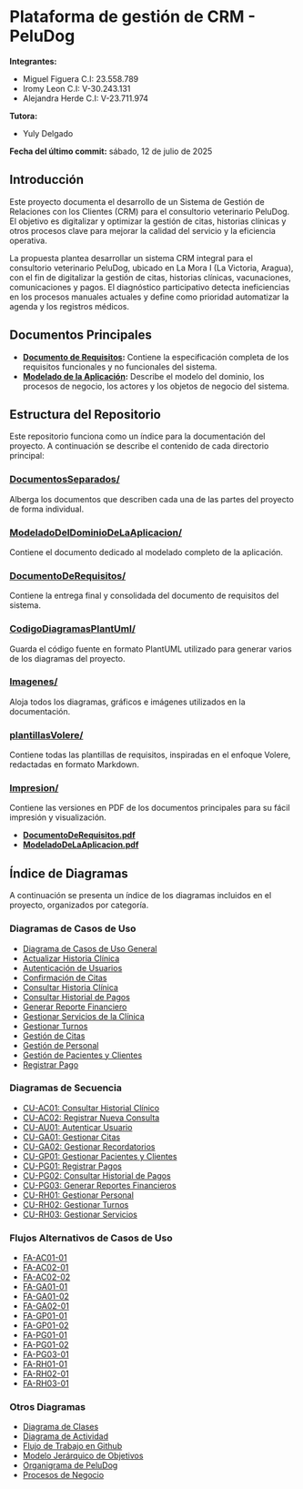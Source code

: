 # Plataforma de gestión de CRM - PeluDog

**Integrantes:**

- Miguel Figuera C.I: 23.558.789
- Iromy Leon C.I: V-30.243.131
- Alejandra Herde C.I: V-23.711.974

**Tutora:**

- Yuly Delgado

**Fecha del último commit:** sábado, 12 de julio de 2025

## Introducción

Este proyecto documenta el desarrollo de un Sistema de Gestión de Relaciones con los Clientes (CRM) para el consultorio veterinario PeluDog. El objetivo es digitalizar y optimizar la gestión de citas, historias clínicas y otros procesos clave para mejorar la calidad del servicio y la eficiencia operativa.

La propuesta plantea desarrollar un sistema CRM integral para el consultorio veterinario PeluDog, ubicado en La Mora I (La Victoria, Aragua), con el fin de digitalizar la gestión de citas, historias clínicas, vacunaciones, comunicaciones y pagos. El diagnóstico participativo detecta ineficiencias en los procesos manuales actuales y define como prioridad automatizar la agenda y los registros médicos.

## Documentos Principales

- **[Documento de Requisitos](./DocumentoDeRequisitos/DocumentoDeRequisitos.md):** Contiene la especificación completa de los requisitos funcionales y no funcionales del sistema.
- **[Modelado de la Aplicación](./ModeladoDelDominioDeLaAplicacion/ModeladoDeDominioDeLaAplicacion.md):** Describe el modelo del dominio, los procesos de negocio, los actores y los objetos de negocio del sistema.

## Estructura del Repositorio

Este repositorio funciona como un índice para la documentación del proyecto. A continuación se describe el contenido de cada directorio principal:

### [DocumentosSeparados/](./DocumentosSeparados/)

Alberga los documentos que describen cada una de las partes del proyecto de forma individual.

### [ModeladoDelDominioDeLaAplicacion/](./ModeladoDelDominioDeLaAplicacion/)

Contiene el documento dedicado al modelado completo de la aplicación.

### [DocumentoDeRequisitos/](./DocumentoDeRequisitos/)

Contiene la entrega final y consolidada del documento de requisitos del sistema.

### [CodigoDiagramasPlantUml/](./CodigoDiagramasPlantUml/)

Guarda el código fuente en formato PlantUML utilizado para generar varios de los diagramas del proyecto.

### [Imagenes/](./Imagenes/)

Aloja todos los diagramas, gráficos e imágenes utilizados en la documentación.

### [plantillasVolere/](./plantillasVolere/)

Contiene todas las plantillas de requisitos, inspiradas en el enfoque Volere, redactadas en formato Markdown.

### [Impresion/](./Impresion/)

Contiene las versiones en PDF de los documentos principales para su fácil impresión y visualización.

- **[DocumentoDeRequisitos.pdf](./Impresion/DocumentoDeRequisitos.pdf)**
- **[ModeladoDeLaAplicacion.pdf](./Impresion/ModeladoDeLaAplicacion.pdf)**

## Índice de Diagramas

A continuación se presenta un índice de los diagramas incluidos en el proyecto, organizados por categoría.

### Diagramas de Casos de Uso

- [Diagrama de Casos de Uso General](./Imagenes/DiagramaDeCasosDeUsoGeneral.png)
- [Actualizar Historia Clínica](./Imagenes/CasosDeUso/ActualizarHistoriaClinica.png)
- [Autenticación de Usuarios](./Imagenes/CasosDeUso/AutenticacionDeUsuarios.png)
- [Confirmación de Citas](./Imagenes/CasosDeUso/confirmacionDeCitas.png)
- [Consultar Historia Clínica](./Imagenes/CasosDeUso/consultarHistoriaClinico.png)
- [Consultar Historial de Pagos](./Imagenes/CasosDeUso/consultarHistorialPagos.png)
- [Generar Reporte Financiero](./Imagenes/CasosDeUso/generarReporteFinanciero.png)
- [Gestionar Servicios de la Clínica](./Imagenes/CasosDeUso/gestionarServiciosClinica.png)
- [Gestionar Turnos](./Imagenes/CasosDeUso/GestionarTurnos.png)
- [Gestión de Citas](./Imagenes/CasosDeUso/gestionDeCitas.png)
- [Gestión de Personal](./Imagenes/CasosDeUso/GestionDePersonal.png)
- [Gestión de Pacientes y Clientes](./Imagenes/CasosDeUso/gestionPacientesClientes.png)
- [Registrar Pago](./Imagenes/CasosDeUso/registraPago.png)

### Diagramas de Secuencia

- [CU-AC01: Consultar Historial Clínico](./Imagenes/DiagramasDeSecuencia/CU-AC01.png)
- [CU-AC02: Registrar Nueva Consulta](./Imagenes/DiagramasDeSecuencia/CU-AC02.png)
- [CU-AU01: Autenticar Usuario](./Imagenes/DiagramasDeSecuencia/CU-AU01.png)
- [CU-GA01: Gestionar Citas](./Imagenes/DiagramasDeSecuencia/CU-GA01.png)
- [CU-GA02: Gestionar Recordatorios](./Imagenes/DiagramasDeSecuencia/CU-GA02.png)
- [CU-GP01: Gestionar Pacientes y Clientes](./Imagenes/DiagramasDeSecuencia/CU-GP01.png)
- [CU-PG01: Registrar Pagos](./Imagenes/DiagramasDeSecuencia/CU-PG01.png)
- [CU-PG02: Consultar Historial de Pagos](./Imagenes/DiagramasDeSecuencia/CU-PG02.png)
- [CU-PG03: Generar Reportes Financieros](./Imagenes/DiagramasDeSecuencia/CU-PG03.png)
- [CU-RH01: Gestionar Personal](./Imagenes/DiagramasDeSecuencia/CU-RH01.png)
- [CU-RH02: Gestionar Turnos](./Imagenes/DiagramasDeSecuencia/CU-RH02.png)
- [CU-RH03: Gestionar Servicios](./Imagenes/DiagramasDeSecuencia/CU-RH03.png)

### Flujos Alternativos de Casos de Uso

- [FA-AC01-01](./Imagenes/FlujosAlternativosCasosDeUso/FA-AC01-01.png)
- [FA-AC02-01](./Imagenes/FlujosAlternativosCasosDeUso/FA-AC02-01.png)
- [FA-AC02-02](./Imagenes/FlujosAlternativosCasosDeUso/FA-AC02-02.png)
- [FA-GA01-01](./Imagenes/FlujosAlternativosCasosDeUso/FA-GA01-01.png)
- [FA-GA01-02](./Imagenes/FlujosAlternativosCasosDeUso/FA-GA01-02.png)
- [FA-GA02-01](./Imagenes/FlujosAlternativosCasosDeUso/FA-GA02-01.png)
- [FA-GP01-01](./Imagenes/FlujosAlternativosCasosDeUso/FA-GP01-01.png)
- [FA-GP01-02](./Imagenes/FlujosAlternativosCasosDeUso/FA-GP01-02.png)
- [FA-PG01-01](./Imagenes/FlujosAlternativosCasosDeUso/FA-PG01-01.png)
- [FA-PG01-02](./Imagenes/FlujosAlternativosCasosDeUso/FA-PG01-02.png)
- [FA-PG03-01](./Imagenes/FlujosAlternativosCasosDeUso/FA-PG03-01.png)
- [FA-RH01-01](./Imagenes/FlujosAlternativosCasosDeUso/FA-RH01-01.png)
- [FA-RH02-01](./Imagenes/FlujosAlternativosCasosDeUso/FA-RH02-01.png)
- [FA-RH03-01](./Imagenes/FlujosAlternativosCasosDeUso/FA-RH03-01.png)

### Otros Diagramas

- [Diagrama de Clases](./Imagenes/DiagramaDeClases.png)
- [Diagrama de Actividad](./Imagenes/DiagramaDeActividad.png)
- [Flujo de Trabajo en Github](./Imagenes/FlujoDeTrabajoEnGithub.png)
- [Modelo Jerárquico de Objetivos](./Imagenes/modeloJerarquicoDeObjetivos.png)
- [Organigrama de PeluDog](./Imagenes/organigramaPelugod.png)
- [Procesos de Negocio](./Imagenes/ProcesosDeNegocio.png)